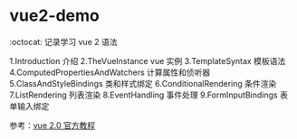 # vue2-demo

:octocat: 记录学习 vue 2 语法

1.Introduction 介绍
2.TheVueInstance vue 实例
3.TemplateSyntax 模板语法
4.ComputedPropertiesAndWatchers 计算属性和侦听器
5.ClassAndStyleBindings 类和样式绑定
6.ConditionalRendering 条件渲染
7.ListRendering 列表渲染
8.EventHandling 事件处理
9.FormInputBindings 表单输入绑定

参考：[vue 2.0 官方教程](https://v2.cn.vuejs.org/v2/guide/)
